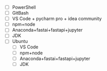 - [ ] PowerShell
- [ ] GitBash
- [ ] VS Code + pycharm pro + idea community
- [ ] npm+node
- [ ] Anaconda+fastai+fastapi+jupyter
- [ ] JDK
- [ ] Ubuntu
  - [ ] VS Code
  - [ ] npm+node
  - [ ] Anaconda+fastai+fastapi+jupyter
  - [ ] JDK
